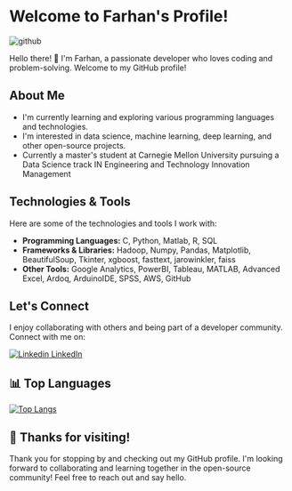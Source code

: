 # Welcome to Farhan's Profile!
![github](https://img.shields.io/badge/GitHub-000000?style=for-the-badge&logo=GitHub&logoColor=white) 

Hello there! 👋 I'm Farhan, a passionate developer who loves coding and problem-solving. Welcome to my GitHub profile!

##  About Me

-  I'm currently learning and exploring various programming languages and technologies.
-  I'm interested in data science, machine learning, deep learning, and other open-source projects.
-  Currently a master's student at Carnegie Mellon University pursuing a Data Science track IN Engineering and Technology Innovation Management

## Technologies & Tools

Here are some of the technologies and tools I work with:

- **Programming Languages:** C, Python, Matlab, R, SQL 
- **Frameworks & Libraries:** Hadoop, Numpy, Pandas, Matplotlib, BeautifulSoup, Tkinter, xgboost, fasttext, jarowinkler, faiss
- **Other Tools:** Google Analytics, PowerBI, Tableau, MATLAB, Advanced Excel, Ardoq, ArduinoIDE, SPSS, AWS, GitHub

## Let's Connect

I enjoy collaborating with others and being part of a developer community. Connect with me on:

[![Linkedin](https://i.stack.imgur.com/gVE0j.png) LinkedIn](https://www.linkedin.com/in/farhanahmad9/)


## 📊 Top Languages

[![Top Langs](https://github-readme-stats.vercel.app/api/top-langs/?username=farhanah09)](https://github.com/farhanah09/github-readme-stats)

## 🎉 Thanks for visiting!

Thank you for stopping by and checking out my GitHub profile. I'm looking forward to collaborating and learning together in the open-source community! Feel free to reach out and say hello.


